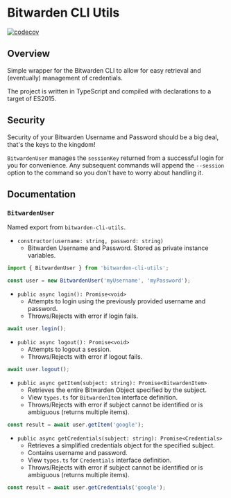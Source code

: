 # Bitwarden CLI Utils

[![codecov](https://codecov.io/gh/clflowers5/bitwarden-cli-utils/branch/master/graph/badge.svg)](https://codecov.io/gh/clflowers5/bitwarden-cli-utils)

## Overview
Simple wrapper for the Bitwarden CLI to allow for easy retrieval and (eventually) management of credentials.

The project is written in TypeScript and compiled with declarations to a target of ES2015.

## Security
Security of your Bitwarden Username and Password should be a big deal, that's the keys to the kingdom!

`BitwardenUser` manages the `sessionKey` returned from a successful login for you for convenience. Any subsequent commands will append the `--session` option to the command so you don't have to worry about handling it.

## Documentation

### `BitwardenUser`
Named export from `bitwarden-cli-utils`.

* `constructor(username: string, password: string)`
  * Bitwarden Username and Password. Stored as private instance variables.

```typescript
import { BitwardenUser } from 'bitwarden-cli-utils';

const user = new BitwardenUser('myUsername', 'myPassword');
```

* `public async login(): Promise<void>`
  * Attempts to login using the previously provided username and password.
  * Throws/Rejects with error if login fails.

```typescript
await user.login();
```

* `public async logout(): Promise<void>`
  * Attempts to logout a session.
  * Throws/Rejects with error if logout fails.

```typescript
await user.logout();
```

* `public async getItem(subject: string): Promise<BitwardenItem>`
  * Retrieves the entire Bitwarden Object specified by the subject.
  * View `types.ts` for `BitwardenItem` interface definition.
  * Throws/Rejects with error if subject cannot be identified or is ambiguous (returns multiple items).

```typescript
const result = await user.getItem('google');
```

* `public async getCredentials(subject: string): Promise<Credentials>`
  * Retrieves a simplified credentials object for the specified subject.
  * Contains username and password.
  * View `types.ts` for `Credentials` interface definition.
  * Throws/Rejects with error if subject cannot be identified or is ambiguous (returns multiple items).

```typescript
const result = await user.getCredentials('google');
```